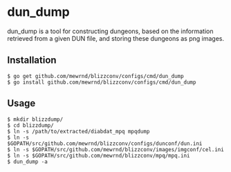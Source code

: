 dun_dump
========

dun_dump is a tool for constructing dungeons, based on the information retrieved
from a given DUN file, and storing these dungeons as png images.

Installation
------------

    $ go get github.com/mewrnd/blizzconv/configs/cmd/dun_dump
    $ go install github.com/mewrnd/blizzconv/configs/cmd/dun_dump

Usage
-----

    $ mkdir blizzdump/
    $ cd blizzdump/
    $ ln -s /path/to/extracted/diabdat_mpq mpqdump
    $ ln -s $GOPATH/src/github.com/mewrnd/blizzconv/configs/dunconf/dun.ini
    $ ln -s $GOPATH/src/github.com/mewrnd/blizzconv/images/imgconf/cel.ini
    $ ln -s $GOPATH/src/github.com/mewrnd/blizzconv/mpq/mpq.ini
    $ dun_dump -a

